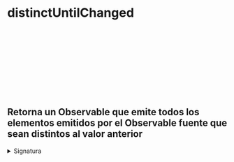 <div class="page-heading">

# distinctUntilChanged

<a target="_blank" href="https://github.com/ReactiveX/rxjs/blob/master/src/internal/operators/distinctUntilChanged.ts">
<svg>
  <use xlink:href="/assets/icons/github.svg#github"></use>
</svg>
</a>
</div>

<h2 class="subtitle"> Retorna un Observable que emite todos los elementos emitidos por el Observable fuente que sean distintos al valor anterior
</h2>

<details>
<summary>Signatura</summary>

### Firma

`distinctUntilChanged<T, K>(compare?: (x: K, y: K) => boolean, keySelector?: (x: T) => K): MonoTypeOperatorFunction<T>`

### Parámetros

<table>
<tr><td>compare</td><td>Opcional. El valor por defecto es <code>undefined</code>.
Función de comparación opcional para comprobar si un elemento es distinto al elemento anterior.</td></tr>

<tr><td>keySelector</td><td>Opcional. El valor por defecto es <code>undefined</code>.
Tipo: <code>(x: T) => K</code>.</td></tr>
</table>

### Retorna

`MonoTypeOperatorFunction<T>`: Un Observable que emite elementos del Observable fuente que tengan valores distintos.

# Descripción

Si se proporciona una función de comparación, se utilizará para comprobar si cada elemento se debe emitir o no.

Si no se proporciona una función de comparación, se utiliza una verificación de igualdad.

## Ejemplos

**Usar distinctUntilChanged` sin una función de comparación**

<a target="_blank" href="https://stackblitz.com/edit/rxjs-distinctuntilchanged-1?file=index.ts">StackBlitz</a>

```javascript
import { distinctUntilChanged } from "rxjs/operators";
import { of } from "rxjs";

const fruit$ = of("Fresa", "Cereza", "Cereza", "Arándano", "Arándano", "Fresa");

fruit$.pipe(distinctUntilChanged()).subscribe(console.log);
// Salida: Fresa, Cereza, Arándano, Fresa
```

**Usar distinctUntilChanged con una función de comparación**

<a target="_blank" href="https://stackblitz.com/edit/rxjs-distinctuntilchanged-2?file=index.ts">StackBlitz</a>

```javascript
import { distinctUntilChanged } from "rxjs/operators";
import { of } from "rxjs";

const language$ = of(
  { name: "Java", type: "Orientado a objetos" },
  { name: "Ruby", type: "Multiparadigma" },
  { name: "Ruby", type: "Multiparadigma" },
  { name: "Haskell", type: "Funcional" },
  { name: "Haskell", type: "Funcional" },
  { name: "Java", type: "Orientado a objetos" },
  { name: "Ruby", type: "Multiparadigma" }
);

language$
  .pipe(
    distinctUntilChanged(
      ({ name: previousName }, { name }) => previousName === name
    )
  )
  .subscribe(console.log);
/* Salida: 
  { name: "Java", type: "Orientado a objetos" },
  { name: "Ruby", type: "Multiparadigma" },
  { name: "Haskell", type: "Funcional" },
  { name: "Java", type: "Orientado a objetos" },
  { name: "Ruby", type: "Multiparadigma" }
*/
```

### Ejemplos de la documentación oficial

**Un ejemplo simple con números**

```javascript
import { of } from "rxjs";
import { distinctUntilChanged } from "rxjs/operators";

of(1, 1, 2, 2, 2, 1, 1, 2, 3, 3, 4)
  .pipe(distinctUntilChanged())
  .subscribe((x) => console.log(x)); // 1, 2, 1, 2, 3, 4
```

**Un ejemplo usando una función de comparación**

```javascript
    import { of } from 'rxjs';
    import { distinctUntilChanged } from 'rxjs/operators';

    interface Person {
       age: number,
       name: string
    }

    of<Person>(
        { age: 4, name: 'Foo'},
        { age: 7, name: 'Bar'},
        { age: 5, name: 'Foo'},
        { age: 6, name: 'Foo'},
      ).pipe(
        distinctUntilChanged((p: Person, q: Person) => p.name === q.name),
      )
      .subscribe(x => console.log(x));

    // displays:
    // { age: 4, name: 'Foo' }
    // { age: 7, name: 'Bar' }
    // { age: 5, name: 'Foo' }
```

## Recursos adicionales -

- <a target="_blank" href="https://rxjs.dev/api/operators/distinctUntilChanged">Documentación oficial en inglés</a>
